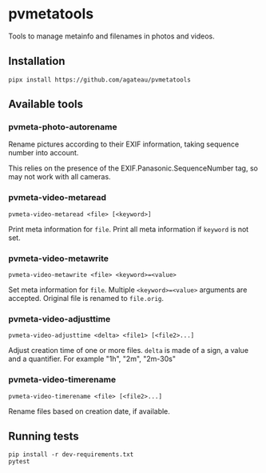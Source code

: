 # pvmetatools

Tools to manage metainfo and filenames in photos and videos.

## Installation

```
pipx install https://github.com/agateau/pvmetatools
```

## Available tools

### pvmeta-photo-autorename

Rename pictures according to their EXIF information, taking sequence number into account.

This relies on the presence of the EXIF.Panasonic.SequenceNumber tag, so may not work with all cameras.

### pvmeta-video-metaread

`pvmeta-video-metaread <file> [<keyword>]`

Print meta information for `file`. Print all meta information if `keyword` is not set.

### pvmeta-video-metawrite

`pvmeta-video-metawrite <file> <keyword>=<value>`

Set meta information for `file`. Multiple `<keyword>=<value>` arguments are accepted. Original file is renamed to `file.orig`.

### pvmeta-video-adjusttime

`pvmeta-video-adjusttime <delta> <file1> [<file2>...]`

Adjust creation time of one or more files. `delta` is made of a sign, a value and a quantifier. For example "1h", "2m", "2m-30s"

### pvmeta-video-timerename

`pvmeta-video-timerename <file> [<file2>...]`

Rename files based on creation date, if available.

## Running tests

```
pip install -r dev-requirements.txt
pytest
```
